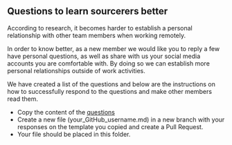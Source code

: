 ## Questions to learn sourcerers better

According to research, it becomes harder to establish a personal relationship with other team members when working remotely.

In order to know better, as a new member we would like you to reply a few have personal questions, as well as share with us your social media accounts you are comfortable with. By doing so we can establish more personal relationships outside of work activities.

We have created a list of the questions and below are the instructions on how to successfully respond to the questions and make other members read them.

- Copy the content of the [questions](questions.md)
- Create a new file (your_GitHub_username.md) in a new branch with your responses on the template you copied and create a Pull Request.
- Your file should be placed in this folder. 